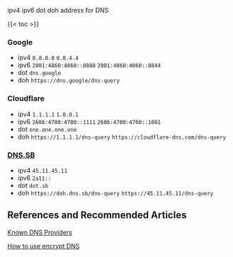 
ipv4 ipv6 dot doh address for DNS

<!--more-->
{{< toc >}}


### Google

- ipv4 `8.8.8.8` `8.8.4.4`
- ipv6 `2001:4860:4860::8888` `2001:4860:4860::8844`
- dot `dns.google`
- doh `https://dns.google/dns-query`

### Cloudflare

- ipv4 `1.1.1.1` `1.0.0.1`
- ipv6 `2606:4700:4700::1111` `2606:4700:4700::1001`
- dot `one.one.one.one`
- doh `https://1.1.1.1/dns-query` `https://cloudflare-dns.com/dns-query`

### [DNS.SB](https://dns.sb/guide/)

- ipv4 `45.11.45.11`
- ipv6 `2a11::`
- dot `dot.sb`
- doh `https://doh.dns.sb/dns-query` `https://45.11.45.11/dns-query`

## References and Recommended Articles

[ Known DNS Providers ](https://adguard-dns.io/kb/general/dns-providers/)

[ How to use encrypt DNS ](https://blog.diing.uk/post/doh/)
